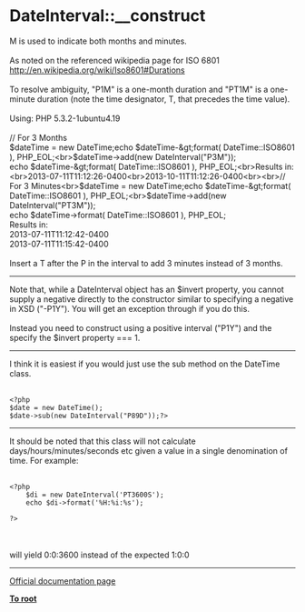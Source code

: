 # DateInterval::__construct



M is used to indicate both months and minutes.<br><br>As noted on the referenced wikipedia page for ISO 6801 http://en.wikipedia.org/wiki/Iso8601#Durations<br><br>To resolve ambiguity, "P1M" is a one-month duration and "PT1M" is a one-minute duration (note the time designator, T, that precedes the time value).<br><br>Using: PHP 5.3.2-1ubuntu4.19<br><br>// For 3 Months<br>$dateTime = new DateTime;echo $dateTime-&gt;format( DateTime::ISO8601 ), PHP_EOL;<br>$dateTime-&gt;add(new DateInterval("P3M"));<br>echo $dateTime-&gt;format( DateTime::ISO8601 ), PHP_EOL;<br>Results in:<br>2013-07-11T11:12:26-0400<br>2013-10-11T11:12:26-0400<br><br>// For 3 Minutes<br>$dateTime = new DateTime;echo $dateTime-&gt;format( DateTime::ISO8601 ), PHP_EOL;<br>$dateTime-&gt;add(new DateInterval("PT3M"));<br>echo $dateTime-&gt;format( DateTime::ISO8601 ), PHP_EOL;<br>Results in:<br>2013-07-11T11:12:42-0400<br>2013-07-11T11:15:42-0400<br><br>Insert a T after the P in the interval to add 3 minutes instead of 3 months.  

---

Note that, while a DateInterval object has an $invert property, you cannot supply a negative directly to the constructor similar to specifying a negative in XSD ("-P1Y"). You will get an exception through if you do this. <br><br>Instead you need to construct using a positive interval ("P1Y") and the specify the $invert property === 1.  

---

I think it is easiest if you would just use the sub method on the DateTime class.<br><br>

```
<?php
$date = new DateTime();
$date->sub(new DateInterval("P89D"));?>
```
  

---

It should be noted that this class will not calculate days/hours/minutes/seconds etc given a value in a single denomination of time.  For example:<br><br>

```
<?php
    $di = new DateInterval('PT3600S');
    echo $di->format('%H:%i:%s');
    
?>
```
<br><br>will yield 0:0:3600 instead of the expected 1:0:0  

---

[Official documentation page](https://www.php.net/manual/en/dateinterval.construct.php)

**[To root](/README.md)**